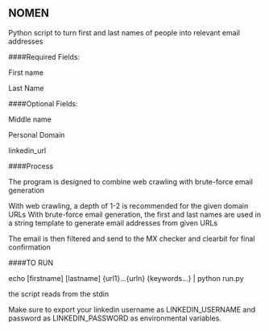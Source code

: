 ## NOMEN


Python script to turn first and last names of people into relevant email addresses


####Required Fields:

First name

Last Name

####Optional Fields:

Middle name


Personal Domain


linkedin_url


####Process

The program is designed to combine web crawling with brute-force email generation

With web crawling, a depth of 1-2 is recommended for the given domain URLs
With brute-force email generation, the first and last names are used in a string template
to generate email addresses from given URLs

The email is then filtered and send to the MX checker and clearbit for final confirmation

####TO RUN

echo [firstname] [lastname] {url1}...{urln} {keywords...} | python run.py

the script reads from the stdin

Make sure to export your linkedin username as LINKEDIN_USERNAME and password as LINKEDIN_PASSWORD
as environmental variables.
